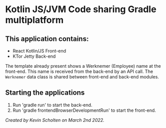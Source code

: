 # Kotlin JS/JVM Code sharing Gradle multiplatform

## This application contains:
- React Kotlin/JS Front-end
- KTor Jetty Back-end

The template already present shows a Werknemer (Employee) name at the front-end. This name is received from the back-end by an API call. The `Werknemer` data class is shared between front-end and back-end modules.

## Starting the applications
1. Run 'gradle run' to start the back-end.
2. Run 'gradle frontendBrowserDevelopmentRun' to start the front-end.



*Created by Kevin Scholten on March 2nd 2022.*
